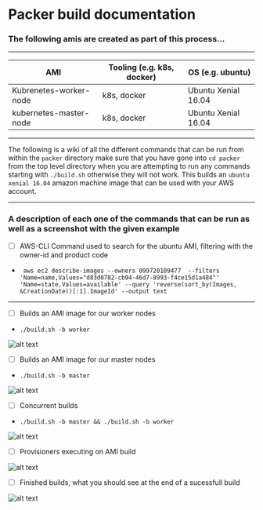 # Packer build documentation

### The following amis are created as part of this process...


---
|AMI                    |Tooling (e.g. k8s, docker)          |OS (e.g. ubuntu)
|-----------------------|------------------------------------|--------------------
|Kubrenetes-worker-node | k8s, docker                        | Ubuntu Xenial 16.04
|kubernetes-master-node | k8s, docker                        | Ubuntu Xenial 16.04

---

The following is a wiki of all the different commands that can be run from within the `packer` directory make sure that you have gone into ```cd packer``` from the top level directory when you are attempting to run any commands starting with `./build.sh` otherwise they will not work. This builds an `ubuntu xenial 16.04` amazon machine image that can be used with your AWS account.


---

### A description of each one of the commands that can be run as well as a screenshot with the given example

- [ ] AWS-CLI Command used to search for the ubuntu AMI, filtering with the owner-id and product code
- ``` aws ec2 describe-images --owners 099720109477  --filters 'Name=name,Values="d83d0782-cb94-46d7-8993-f4ce15d1a484"' 'Name=state,Values=available' --query 'reverse(sort_by(Images, &CreationDate))[:1].ImageId' --output text```
---

- [ ] Builds an AMI image for our worker nodes
- ```./build.sh -b worker```
  
![alt text](https://github.com/GaryLouisStewart/kthw/blob/FIX/packer-builds/packer/src/common/images/packer-build-worker.png?raw=true)


- [ ] Builds an AMI image for our master nodes
- ```./build.sh -b master ```

![alt text](https://github.com/GaryLouisStewart/kthw/blob/FIX/packer-builds/packer/src/common/images/packer-build-master.png?raw=true)

- [ ] Concurrent builds
- ```./build.sh -b master && ./build.sh -b worker```

![alt text](https://github.com/GaryLouisStewart/kthw/blob/FIX/packer-builds/packer/src/common/images/packer-concurrent-builds.png?raw=true)


- [ ] Provisioners executing on AMI build

![alt text](https://github.com/GaryLouisStewart/kthw/blob/FIX/packer-builds/packer/src/common/images/packer_provisioners.png?raw=true)

- [ ] Finished builds, what you should see at the end of a sucessfull build
  
![alt text](https://github.com/GaryLouisStewart/kthw/blob/FIX/packer-builds/packer/src/common/images/packer-sucessfull-build.png?raw=true)
